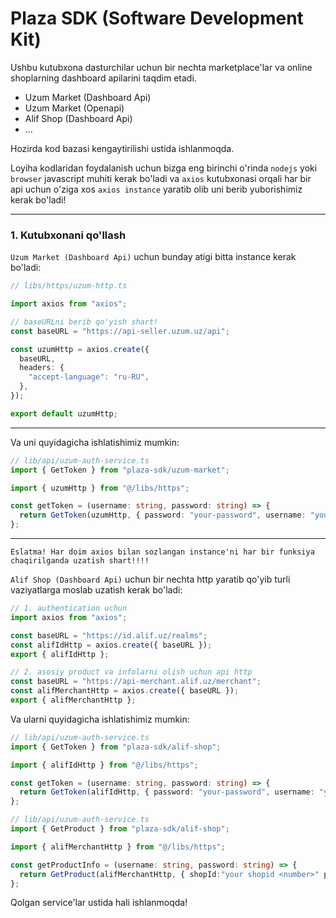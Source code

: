 # Plaza SDK (Software Development Kit)

Ushbu kutubxona dasturchilar uchun bir nechta marketplace'lar va online shoplarning dashboard apilarini taqdim etadi.

- Uzum Market (Dashboard Api)
- Uzum Market (Openapi)
- Alif Shop (Dashboard Api)
- ...

Hozirda kod bazasi kengaytirilishi ustida ishlanmoqda.

Loyiha kodlaridan foydalanish uchun bizga eng birinchi o'rinda `nodejs` yoki `browser` javascript muhiti kerak bo'ladi va `axios` kutubxonasi orqali har bir api uchun o'ziga xos `axios instance` yaratib olib uni berib yuborishimiz kerak bo'ladi!

---

### 1. Kutubxonani qo'llash

`Uzum Market (Dashboard Api)` uchun bunday atigi bitta instance kerak bo'ladi:

```typescript
// libs/https/uzum-http.ts

import axios from "axios";

// baseURLni berib qo'yish shart!
const baseURL = "https://api-seller.uzum.uz/api";

const uzumHttp = axios.create({
  baseURL,
  headers: {
    "accept-language": "ru-RU",
  },
});

export default uzumHttp;
```

---

Va uni quyidagicha ishlatishimiz mumkin:

```typescript
// lib/api/uzum-auth-service.ts
import { GetToken } from "plaza-sdk/uzum-market";

import { uzumHttp } from "@/libs/https";

const getToken = (username: string, password: string) => {
  return GetToken(uzumHttp, { password: "your-password", username: "your-username" });
};
```

---

`Eslatma! Har doim axios bilan sozlangan instance'ni har bir funksiya chaqirilganda uzatish shart!!!!`

`Alif Shop (Dashboard Api)` uchun bir nechta http yaratib qo'yib turli vaziyatlarga moslab uzatish kerak bo'ladi:

```typescript
// 1. authentication uchun
import axios from "axios";

const baseURL = "https://id.alif.uz/realms";
const alifIdHttp = axios.create({ baseURL });
export { alifIdHttp };

// 2. asosiy product va infolarni olish uchun api http
const baseURL = "https://api-merchant.alif.uz/merchant";
const alifMerchantHttp = axios.create({ baseURL });
export { alifMerchantHttp };
```

Va ularni quyidagicha ishlatishimiz mumkin:

```typescript
// lib/api/uzum-auth-service.ts
import { GetToken } from "plaza-sdk/alif-shop";

import { alifIdHttp } from "@/libs/https";

const getToken = (username: string, password: string) => {
  return GetToken(alifIdHttp, { password: "your-password", username: "your-username" });
};

// lib/api/uzum-auth-service.ts
import { GetProduct } from "plaza-sdk/alif-shop";

import { alifMerchantHttp } from "@/libs/https";

const getProductInfo = (username: string, password: string) => {
  return GetProduct(alifMerchantHttp, { shopId:"your shopid <number>" product: "your-product-id <number>", token: "your token <string>" });
};

```

Qolgan service'lar ustida hali ishlanmoqda!